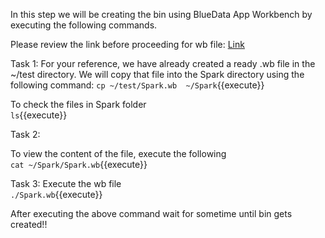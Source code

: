 In this step we will be creating the bin using BlueData App Workbench by executing the following commands.

Please review the link before proceeding for wb file: [Link](http://docs.bluedata.com/awb34_applications-with-multiple-images)

 Task 1:
For your reference, we have already created a ready .wb file in the ~/test directory. We will copy that file into the Spark directory using the following command:
`cp ~/test/Spark.wb  ~/Spark`{{execute}}

To check the files in Spark folder<br>
`ls`{{execute}}

Task 2:

To view the content of the file, execute the following<br>
`cat ~/Spark/Spark.wb`{{execute}}
<br>

 Task 3:
Execute the wb file<br>
`./Spark.wb`{{execute}}

After executing the above command wait for sometime until bin gets created!!
